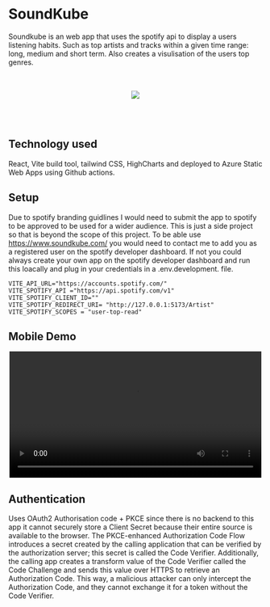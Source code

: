 # SoundKube

Soundkube is an web app that uses the spotify api to display a users listening habits. Such as top artists and tracks within a given time range: long, medium and short term. Also creates a visulisation of the users top genres. <br>  <br> <br>

<p align="center">
<img  src="https://github.com/AbuSuudy/SoundKube/assets/15980314/27ebd7d2-584c-4d99-bdec-a73e6c213b18"/>
</p>
 <br> <br>

## Technology used 
React, Vite build tool, tailwind CSS, HighCharts and deployed to Azure Static Web Apps using Github actions. 

## Setup 
Due to spotify branding guidlines I would need to submit the app to spotify to be approved to be used for a wider audience. This is just a side project so that is beyond the scope of this project. To be able use https://www.soundkube.com/  you would need to contact me to add you as a registered user on the spotify developer dashboard. If not you could always create your own app on the spotify developer dashboard and run this loacally and plug in your credentials in a .env.development. file.

```comment
VITE_API_URL="https://accounts.spotify.com/"
VITE_SPOTIFY_API ="https://api.spotify.com/v1"
VITE_SPOTIFY_CLIENT_ID=""
VITE_SPOTIFY_REDIRECT_URI= "http://127.0.0.1:5173/Artist"
VITE_SPOTIFY_SCOPES = "user-top-read"
```
## Mobile Demo

<div align="center">
  <video  src="https://github.com/AbuSuudy/SoundKube/assets/15980314/b6c5a356-094e-4716-ae55-8a6720138a42"  width="500" />
</div>
   
## Authentication 
Uses OAuth2 Authorisation code + PKCE since there is no backend to this app it cannot securely store a Client Secret because their entire source is available to the browser. The PKCE-enhanced Authorization Code Flow introduces a secret created by the calling application that can be verified by the authorization server; this secret is called the Code Verifier. Additionally, the calling app creates a transform value of the Code Verifier called the Code Challenge and sends this value over HTTPS to retrieve an Authorization Code. This way, a malicious attacker can only intercept the Authorization Code, and they cannot exchange it for a token without the Code Verifier.


